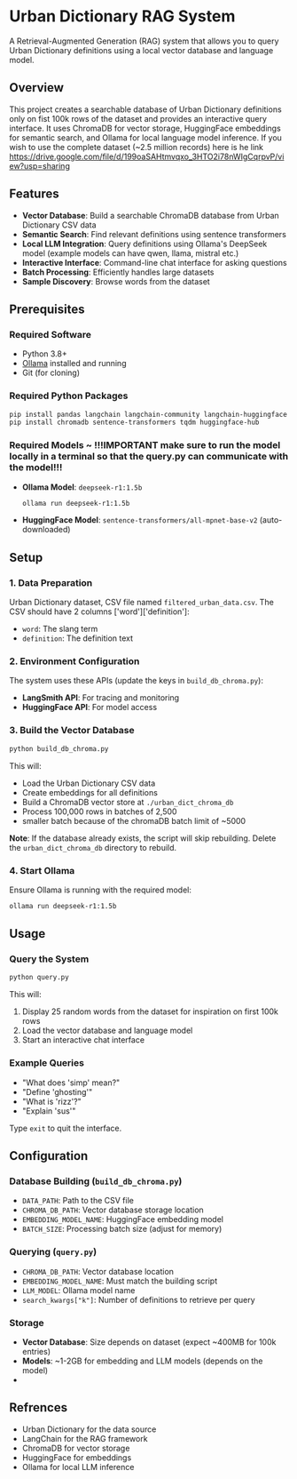 # Urban Dictionary RAG System

A Retrieval-Augmented Generation (RAG) system that allows you to query Urban Dictionary definitions using a local vector database and language model.

## Overview

This project creates a searchable database of Urban Dictionary definitions only on fist 100k rows of the dataset and provides an interactive query interface. It uses ChromaDB for vector storage, HuggingFace embeddings for semantic search, and Ollama for local language model inference.
If you wish to use the complete dataset (~2.5 million records) here is he link https://drive.google.com/file/d/199oaSAHtmvqxo_3HTO2i78nWIgCqrpvP/view?usp=sharing 

## Features

- **Vector Database**: Build a searchable ChromaDB database from Urban Dictionary CSV data
- **Semantic Search**: Find relevant definitions using sentence transformers
- **Local LLM Integration**: Query definitions using Ollama's DeepSeek model (example models can have qwen, llama, mistral etc.)
- **Interactive Interface**: Command-line chat interface for asking questions
- **Batch Processing**: Efficiently handles large datasets 
- **Sample Discovery**: Browse words from the dataset 

## Prerequisites

### Required Software
- Python 3.8+
- [Ollama](https://ollama.ai/) installed and running
- Git (for cloning)

### Required Python Packages
```bash
pip install pandas langchain langchain-community langchain-huggingface 
pip install chromadb sentence-transformers tqdm huggingface-hub
```

### Required Models ~ !!!IMPORTANT make sure to run the model locally in a terminal so that the query.py can communicate with the model!!!
- **Ollama Model**: `deepseek-r1:1.5b`
  ```bash
  ollama run deepseek-r1:1.5b
  ```
- **HuggingFace Model**: `sentence-transformers/all-mpnet-base-v2` (auto-downloaded)

## Setup

### 1. Data Preparation
Urban Dictionary dataset, CSV file named `filtered_urban_data.csv`. The CSV should have 2 columns ['word']['definition']:
- `word`: The slang term
- `definition`: The definition text

### 2. Environment Configuration
The system uses these APIs (update the keys in `build_db_chroma.py`):
- **LangSmith API**: For tracing and monitoring
- **HuggingFace API**: For model access

### 3. Build the Vector Database
```bash
python build_db_chroma.py
```

This will:
- Load the Urban Dictionary CSV data
- Create embeddings for all definitions
- Build a ChromaDB vector store at `./urban_dict_chroma_db`
- Process 100,000 rows in batches of 2,500
- smaller batch because of the chromaDB batch limit of ~5000

**Note**: If the database already exists, the script will skip rebuilding. Delete the `urban_dict_chroma_db` directory to rebuild.

### 4. Start Ollama
Ensure Ollama is running with the required model:
```bash
ollama run deepseek-r1:1.5b
```

## Usage

### Query the System
```bash
python query.py
```

This will:
1. Display 25 random words from the dataset for inspiration on first 100k rows
2. Load the vector database and language model
3. Start an interactive chat interface

### Example Queries
- "What does 'simp' mean?"
- "Define 'ghosting'"
- "What is 'rizz'?"
- "Explain 'sus'"

Type `exit` to quit the interface.


## Configuration

### Database Building (`build_db_chroma.py`)
- `DATA_PATH`: Path to the CSV file
- `CHROMA_DB_PATH`: Vector database storage location
- `EMBEDDING_MODEL_NAME`: HuggingFace embedding model
- `BATCH_SIZE`: Processing batch size (adjust for memory)

### Querying (`query.py`)
- `CHROMA_DB_PATH`: Vector database location
- `EMBEDDING_MODEL_NAME`: Must match the building script
- `LLM_MODEL`: Ollama model name
- `search_kwargs["k"]`: Number of definitions to retrieve per query


### Storage
- **Vector Database**: Size depends on dataset (expect ~400MB for 100k entries)
- **Models**: ~1-2GB for embedding and LLM models (depends on the model)
- 

## Refrences

- Urban Dictionary for the data source
- LangChain for the RAG framework
- ChromaDB for vector storage
- HuggingFace for embeddings
- Ollama for local LLM inference
